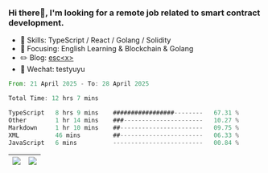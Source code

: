 ### Hi there👋, I'm looking for a remote job related to smart contract development.


- 🔨 Skills: TypeScript / React / Golang / Solidity
- 🎯 Focusing: English Learning & Blockchain & Golang
- ✏️ Blog: [esc\<x\>](https://escx.github.io)
- 💬 Wechat: testyuyu


<!--START_SECTION:waka-->

```rust
From: 21 April 2025 - To: 28 April 2025

Total Time: 12 hrs 7 mins

TypeScript   8 hrs 9 mins    #################--------   67.31 %
Other        1 hr 14 mins    ###----------------------   10.27 %
Markdown     1 hr 10 mins    ##-----------------------   09.75 %
XML          46 mins         ##-----------------------   06.33 %
JavaScript   6 mins          -------------------------   00.84 %
```

<!--END_SECTION:waka-->


| <img align="center" src="https://github-readme-stats.vercel.app/api/?username=escX&show_icons=true&theme=buefy&hide_border=true&card_width=500" /> | <img align="center" src="https://github-readme-stats.vercel.app/api/top-langs/?username=escX&layout=compact&theme=buefy&hide_border=true&card_width=500" /> |
| ------------- | ------------- |
